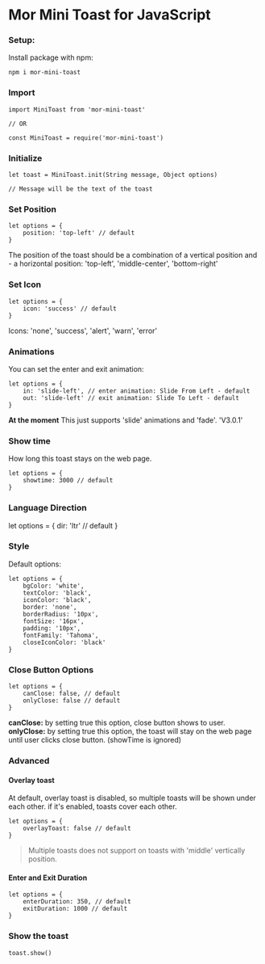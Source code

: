 # Mor Mini Toast for JavaScript

### Setup:

Install package with npm:

```
npm i mor-mini-toast
```

### Import

```
import MiniToast from 'mor-mini-toast'

// OR

const MiniToast = require('mor-mini-toast')
```

### Initialize

```
let toast = MiniToast.init(String message, Object options)

// Message will be the text of the toast

```

### Set Position

```
let options = {
    position: 'top-left' // default 
}
```
The position of the toast should be a combination of a vertical position and - a horizontal position: 'top-left', 'middle-center', 'bottom-right'


### Set Icon
```
let options = {
    icon: 'success' // default 
}
```
Icons: 'none', 'success', 'alert', 'warn', 'error'


### Animations

You can set the enter and exit animation:

```
let options = {
    in: 'slide-left', // enter animation: Slide From Left - default 
    out: 'slide-left' // exit animation: Slide To Left - default 
}
```

<b>At the moment</b> This just supports 'slide' animations and 'fade'. 'V3.0.1'


### Show time

How long this toast stays on the web page.

```
let options = {
    showtime: 3000 // default
}
```

### Language Direction

let options = {
    dir: 'ltr' // default
}


### Style

Default options:

```
let options = {
    bgColor: 'white',
    textColor: 'black',
    iconColor: 'black',
    border: 'none',
    borderRadius: '10px',
    fontSize: '16px',
    padding: '10px',
    fontFamily: 'Tahoma',
    closeIconColor: 'black'
}
```


### Close Button Options

```
let options = {
    canClose: false, // default
    onlyClose: false // default
}
```

<b>canClose:</b> by setting true this option, close button shows to user.
<b>onlyClose:</b> by setting true this option, the toast will stay on the web page until user clicks close button. (showTime is ignored)


### Advanced

#### Overlay toast

At default, overlay toast is disabled, so multiple toasts will be shown under each other. if it's enabled, toasts cover each other.

```
let options = {
    overlayToast: false // default
}
```

> Multiple toasts does not support on toasts with 'middle' vertically position.

#### Enter and Exit Duration

```
let options = {
    enterDuration: 350, // default
    exitDuration: 1000 // default
}
```

### Show the toast

```
toast.show()
```
